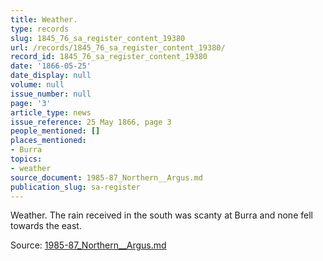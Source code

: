```yaml
---
title: Weather.
type: records
slug: 1845_76_sa_register_content_19380
url: /records/1845_76_sa_register_content_19380/
record_id: 1845_76_sa_register_content_19380
date: '1866-05-25'
date_display: null
volume: null
issue_number: null
page: '3'
article_type: news
issue_reference: 25 May 1866, page 3
people_mentioned: []
places_mentioned:
- Burra
topics:
- weather
source_document: 1985-87_Northern__Argus.md
publication_slug: sa-register
---
```


Weather.  The rain received in the south was scanty at Burra and none fell towards the east.

Source: [1985-87_Northern__Argus.md](/downloads/markdown/1985-87_Northern__Argus.md)
